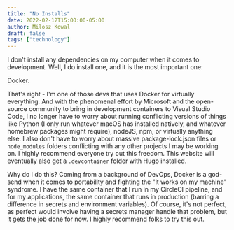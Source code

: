 ```yaml
---
title: "No Installs"
date: 2022-02-12T15:00:00-05:00
author: Milosz Kowal
draft: false
tags: ["technology"]
---
```


I don't install any dependencies on my computer when it comes to development. Well, I do install one, and it is the most important one:

Docker.

That's right - I'm one of those devs that uses Docker for virtually everything. And with the phenomenal effort by Microsoft and the open-source community to bring in development containers to Visual Studio Code, I no longer have to worry about running conflicting versions of things like Python (I only run whatever macOS has installed natively, and whatever homebrew packages might require), nodeJS, npm, or virtually anything else. I also don't have to worry about massive package-lock.json files or `node_modules` folders conflicting with any other projects I may be working on. I highly recommend everyone try out this freedom. This website will eventually also get a `.devcontainer` folder with Hugo installed.

Why do I do this? Coming from a background of DevOps, Docker is a god-send when it comes to portability and fighting the "it works on my machine" syndrome. I have the same container that I run in my CircleCI pipeline, and for my applications, the same container that runs in production (barring a difference in secrets and environment variables). Of course, it's not perfect, as perfect would involve having a secrets manager handle that problem, but it gets the job done for now. I highly recommend folks to try this out.
